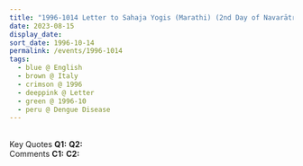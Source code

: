```yaml
---
title: "1996-1014 Letter to Sahaja Yogis (Marathi) (2nd Day of Navarātri) on Dengue Disease in New Delhi, Italy"
date: 2023-08-15
display_date: 
sort_date: 1996-10-14
permalink: /events/1996-1014
tags:
  - blue @ English
  - brown @ Italy
  - crimson @ 1996
  - deeppink @ Letter
  - green @ 1996-10
  - peru @ Dengue Disease
---
```


<br>

<wave-list>
  <list-title color="DarkSeaGreen" width="55">Key Quotes</list-title>
  <list-item color="BlanchedAlmond" width="280"><b>Q1:</b> <i></i></list-item>
  <list-item color="Lavender" width="280"><b>Q2:</b> <i></i></list-item>
</wave-list>

<br>

<wave-list>
  <list-title color="DarkSeaGreen" width="55">Comments</list-title>
  <list-item color="BlanchedAlmond" width="280"><b>C1:</b> <i></i></list-item>
  <list-item color="Lavender" width="280"><b>C2:</b> <i></i></list-item>
</wave-list>